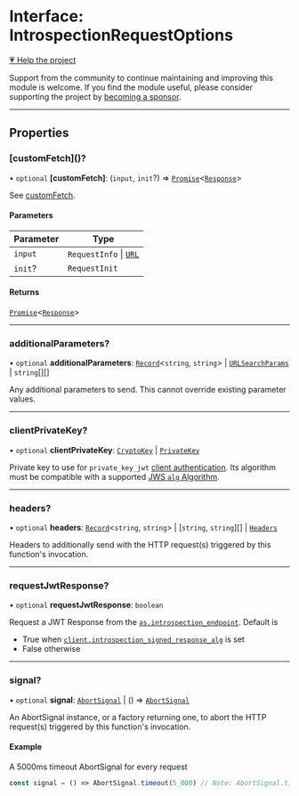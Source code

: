 # Interface: IntrospectionRequestOptions

[💗 Help the project](https://github.com/sponsors/panva)

Support from the community to continue maintaining and improving this module is welcome. If you find the module useful, please consider supporting the project by [becoming a sponsor](https://github.com/sponsors/panva).

***

## Properties

### \[customFetch\]()?

• `optional` **\[customFetch\]**: (`input`, `init`?) => [`Promise`](https://developer.mozilla.org/docs/Web/JavaScript/Reference/Global_Objects/Promise)\<[`Response`](https://developer.mozilla.org/docs/Web/API/Response)\>

See [customFetch](../variables/customFetch.md).

#### Parameters

| Parameter | Type |
| ------ | ------ |
| `input` | `RequestInfo` \| [`URL`](https://developer.mozilla.org/docs/Web/API/URL) |
| `init`? | `RequestInit` |

#### Returns

[`Promise`](https://developer.mozilla.org/docs/Web/JavaScript/Reference/Global_Objects/Promise)\<[`Response`](https://developer.mozilla.org/docs/Web/API/Response)\>

***

### additionalParameters?

• `optional` **additionalParameters**: [`Record`](https://www.typescriptlang.org/docs/handbook/utility-types.html#recordkeys-type)\<`string`, `string`\> \| [`URLSearchParams`](https://developer.mozilla.org/docs/Web/API/URLSearchParams) \| `string`[][]

Any additional parameters to send. This cannot override existing parameter values.

***

### clientPrivateKey?

• `optional` **clientPrivateKey**: [`CryptoKey`](https://developer.mozilla.org/docs/Web/API/CryptoKey) \| [`PrivateKey`](PrivateKey.md)

Private key to use for `private_key_jwt`
[client authentication](../type-aliases/ClientAuthenticationMethod.md). Its algorithm must be compatible with
a supported [JWS `alg` Algorithm](../type-aliases/JWSAlgorithm.md).

***

### headers?

• `optional` **headers**: [`Record`](https://www.typescriptlang.org/docs/handbook/utility-types.html#recordkeys-type)\<`string`, `string`\> \| [`string`, `string`][] \| [`Headers`](https://developer.mozilla.org/docs/Web/API/Headers)

Headers to additionally send with the HTTP request(s) triggered by this function's invocation.

***

### requestJwtResponse?

• `optional` **requestJwtResponse**: `boolean`

Request a JWT Response from the
[`as.introspection_endpoint`](AuthorizationServer.md#introspection_endpoint). Default is

- True when
  [`client.introspection_signed_response_alg`](Client.md#introspection_signed_response_alg) is
  set
- False otherwise

***

### signal?

• `optional` **signal**: [`AbortSignal`](https://developer.mozilla.org/docs/Web/API/AbortSignal) \| () => [`AbortSignal`](https://developer.mozilla.org/docs/Web/API/AbortSignal)

An AbortSignal instance, or a factory returning one, to abort the HTTP request(s) triggered by
this function's invocation.

#### Example

A 5000ms timeout AbortSignal for every request

```js
const signal = () => AbortSignal.timeout(5_000) // Note: AbortSignal.timeout may not yet be available in all runtimes.
```
